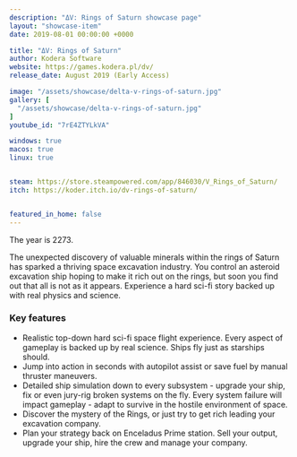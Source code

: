 ```yaml
---
description: "ΔV: Rings of Saturn showcase page"
layout: "showcase-item"
date: 2019-08-01 00:00:00 +0000

title: "ΔV: Rings of Saturn"
author: Kodera Software
website: https://games.kodera.pl/dv/
release_date: August 2019 (Early Access)

image: "/assets/showcase/delta-v-rings-of-saturn.jpg"
gallery: [
  "/assets/showcase/delta-v-rings-of-saturn.jpg"
]
youtube_id: "7rE4ZTYLkVA"

windows: true
macos: true
linux: true


steam: https://store.steampowered.com/app/846030/V_Rings_of_Saturn/
itch: https://koder.itch.io/dv-rings-of-saturn/


featured_in_home: false
---
```


<p>
  The year is 2273.
</p>
<p>
  The unexpected discovery of valuable minerals within the rings of Saturn has
  sparked a thriving space excavation industry. You control an asteroid
  excavation ship hoping to make it rich out on the rings, but soon you find out
  that all is not as it appears. Experience a hard sci-fi story backed up with
  real physics and science.
</p>
<h3>Key features</h3>
<ul>
  <li>
    Realistic top-down hard sci-fi space flight experience. Every aspect of
    gameplay is backed up by real science. Ships fly just as starships should.
  </li>
  <li>
    Jump into action in seconds with autopilot assist or save fuel by manual
    thruster maneuvers.
  </li>
  <li>
    Detailed ship simulation down to every subsystem - upgrade your ship, fix or
    even jury-rig broken systems on the fly. Every system failure will impact
    gameplay - adapt to survive in the hostile environment of space.
  </li>
  <li>
    Discover the mystery of the Rings, or just try to get rich leading your
    excavation company.
  </li>
  <li>
    Plan your strategy back on Enceladus Prime station. Sell your output,
    upgrade your ship, hire the crew and manage your company.
  </li>
</ul>